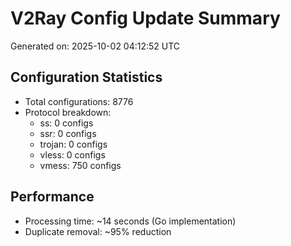 # V2Ray Config Update Summary
Generated on: 2025-10-02 04:12:52 UTC

## Configuration Statistics
- Total configurations: 8776
- Protocol breakdown:
  - ss: 0 configs
  - ssr: 0 configs
  - trojan: 0 configs
  - vless: 0 configs
  - vmess: 750 configs

## Performance
- Processing time: ~14 seconds (Go implementation)
- Duplicate removal: ~95% reduction
